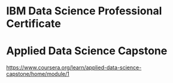 # IBM Data Science Professional Certificate
# Applied Data Science Capstone
https://www.coursera.org/learn/applied-data-science-capstone/home/module/1
